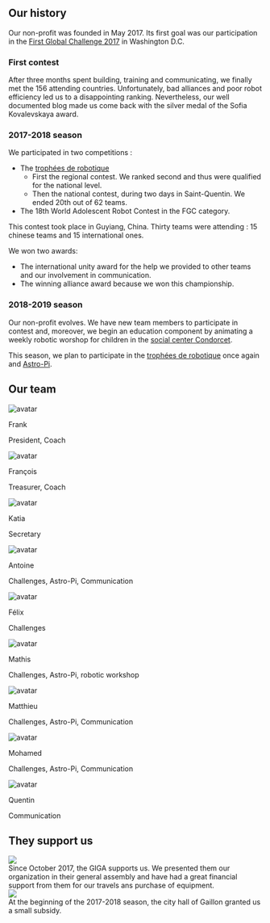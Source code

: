 ## Our history

Our non-profit was founded in May 2017. Its first goal was our participation in the [First Global Challenge 2017](https://first.global/archive/fgc-2017/) in Washington D.C.

### First contest

After three months spent building, training and communicating, we finally met the 156 attending countries. Unfortunately, bad alliances and poor robot efficiency led us to a disappointing ranking. Nevertheless, our well documented blog made us come back with the silver medal of the Sofia Kovalevskaya award.

### 2017-2018 season

We participated in two competitions :
- The [trophées de robotique](http://tropheesderobotique.fr)
  - First the regional contest. We ranked second and thus were qualified for the national level.
  - Then the national contest, during two days in Saint-Quentin. We ended 20th out of 62 teams.
- The 18th World Adolescent Robot Contest in the FGC category.

This contest took place in Guyiang, China. Thirty teams were attending : 15 chinese teams and 15 international ones.

We won two awards:
  - The international unity award for the help we provided to other teams and our involvement in communication.
  - The winning alliance award because we won this championship.

### 2018-2019 season

Our non-profit evolves. We have new team members to participate in contest and, moreover, we begin an education component by animating a weekly robotic worshop for children in the [social center Condorcet](https://www.espacecondorcet.org/).

This season, we plan to participate in the [trophées de robotique](http://tropheesderobotique.fr) once again and [Astro-Pi](https://www.astro-pi.org).

## Our team

<div class="team-mosaic">
  <div class="team-item">
    <div class="team-item-image">
      <img src="https://static.werobot.fr/profiles/frank.jpg" alt="avatar">
    </div>
    <p class="team-item-title">Frank</p>
    <p class="team-item-description">President, Coach</p>
  </div>
  <div class="team-item">
    <div class="team-item-image">
      <img src="https://static.werobot.fr/profiles/francois.jpg" alt="avatar">
    </div>
    <p class="team-item-title">François</p>
    <p class="team-item-description">Treasurer, Coach</p>
  </div>
  <div class="team-item">
    <div class="team-item-image">
      <img src="https://static.werobot.fr/profiles/katia.jpg" alt="avatar">
    </div>
    <p class="team-item-title">Katia</p>
    <p class="team-item-description">Secretary</p>
  </div>
  <div class="team-item">
    <div class="team-item-image">
      <img src="https://static.werobot.fr/profiles/antoine.jpg" alt="avatar">
    </div>
    <p class="team-item-title">Antoine</p>
    <p class="team-item-description">Challenges, Astro-Pi, Communication</p>
  </div>
  <div class="team-item">
    <div class="team-item-image">
      <img src="https://static.werobot.fr/profiles/felix.jpg" alt="avatar">
    </div>
    <p class="team-item-title">Félix</p>
    <p class="team-item-description">Challenges</p>
  </div>
  <div class="team-item">
    <div class="team-item-image">
      <img src="https://static.werobot.fr/profiles/mathis.jpg" alt="avatar">
    </div>
    <p class="team-item-title">Mathis</p>
    <p class="team-item-description">Challenges, Astro-Pi, robotic workshop</p>
  </div>
  <div class="team-item">
    <div class="team-item-image">
      <img src="https://static.werobot.fr/profiles/matthieu.jpg" alt="avatar">
    </div>
    <p class="team-item-title">Matthieu</p>
    <p class="team-item-description">Challenges, Astro-Pi, Communication</p>
  </div>
  <div class="team-item">
    <div class="team-item-image">
      <img src="https://static.werobot.fr/profiles/mohamed.jpg" alt="avatar">
    </div>
    <p class="team-item-title">Mohamed</p>
    <p class="team-item-description">Challenges, Astro-Pi, Communication</p>
  </div>
  <div class="team-item">
    <div class="team-item-image">
      <img src="https://static.werobot.fr/profiles/quentin.jpg" alt="avatar">
    </div>
    <p class="team-item-title">Quentin</p>
    <p class="team-item-description">Communication</p>
  </div>
</div>

## They support us

<div class="partners">
  <div class="partner flex flex-wrap">
    <div class="w-full md:w-1/3">
      <img src="https://s.werobot.fr/logoGIGAreduit.png">
    </div>
    <div class="w-full md:w-2/3">
      Since October 2017, the GIGA supports us. We presented them our organization in their general assembly and have had a great financial support from them for our travels ans purchase of equipment.
    </div>
  </div>
  <div class="partner flex flex-wrap">
    <div class="w-full md:w-1/3">
      <img src="https://s.werobot.fr/logoVilleGaillon.jpg">
    </div>
    <div class="w-full md:w-2/3">
      At the beginning of the 2017-2018 season, the city hall of Gaillon granted us a small subsidy.
    </div>
  </div>
</div>

